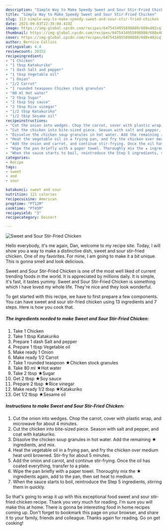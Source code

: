 ```yaml
---
description: "Simple Way to Make Speedy Sweet and Sour Stir-Fried Chicken"
title: "Simple Way to Make Speedy Sweet and Sour Stir-Fried Chicken"
slug: 313-simple-way-to-make-speedy-sweet-and-sour-stir-fried-chicken
date: 2021-09-03T22:35:04.419Z
image: https://img-global.cpcdn.com/recipes/6475434955898880/680x482cq70/sweet-and-sour-stir-fried-chicken-recipe-main-photo.jpg
thumbnail: https://img-global.cpcdn.com/recipes/6475434955898880/680x482cq70/sweet-and-sour-stir-fried-chicken-recipe-main-photo.jpg
cover: https://img-global.cpcdn.com/recipes/6475434955898880/680x482cq70/sweet-and-sour-stir-fried-chicken-recipe-main-photo.jpg
author: Bernice Collins
ratingvalue: 4.4
reviewcount: 30152
recipeingredient:
- "1 Chicken"
- "1 tbsp Katakuriko"
- "1 dash Salt and pepper"
- "1 tbsp Vegetable oil"
- "1 Onion"
- "1/2 Carrot"
- "1 rounded teaspoon Chicken stock granules"
- "80 ml Hot water"
- "2 tbsp Sugar"
- "2 tbsp Soy sauce"
- "2 tbsp Rice vinegar"
- "1/2 tbsp Katakuriko"
- "1/2 tbsp Sesame oil"
recipeinstructions:
- "Cut the onion into wedges. Chop the carrot, cover with plastic wrap, and microwave for about 4 minutes."
- "Cut the chicken into bite-sized piece. Season with salt and pepper, and coat with katakuriko."
- "Dissolve the chicken soup granules in hot water. Add the remaining ★ ingredients, and mix."
- "Heat the vegetable oil in a frying pan, and fry the chicken over medium heat until browned. Stir-fry for about 5 minutes."
- "Add the onion and carrot, and continue stir-frying. Once the oil has coated everything, transfer to a plate."
- "Wipe the pan briefly with a paper towel. Thoroughly mix the ★ ingredients again, add to the pan, then set heat to medium."
- "When the sauce starts to boil, reintroduce the Step 5 ingredients, stirring them in quickly."
categories:
- Recipe
tags:
- sweet
- and
- sour

katakunci: sweet and sour 
nutrition: 121 calories
recipecuisine: American
preptime: "PT12M"
cooktime: "PT45M"
recipeyield: "3"
recipecategory: Dessert

---
```



![Sweet and Sour Stir-Fried Chicken](https://img-global.cpcdn.com/recipes/6475434955898880/680x482cq70/sweet-and-sour-stir-fried-chicken-recipe-main-photo.jpg)

Hello everybody, it's me again, Dan, welcome to my recipe site. Today, I will show you a way to make a distinctive dish, sweet and sour stir-fried chicken. One of my favorites. For mine, I am going to make it a bit unique. This is gonna smell and look delicious.



Sweet and Sour Stir-Fried Chicken is one of the most well liked of current trending foods in the world. It is appreciated by millions daily. It is simple, it's fast, it tastes yummy. Sweet and Sour Stir-Fried Chicken is something which I have loved my whole life. They're nice and they look wonderful.


To get started with this recipe, we have to first prepare a few components. You can have sweet and sour stir-fried chicken using 13 ingredients and 7 steps. Here is how you cook that.

<!--inarticleads1-->

##### The ingredients needed to make Sweet and Sour Stir-Fried Chicken:

1. Take 1 Chicken
1. Take 1 tbsp Katakuriko
1. Prepare 1 dash Salt and pepper
1. Prepare 1 tbsp Vegetable oil
1. Make ready 1 Onion
1. Make ready 1/2 Carrot
1. Take 1 rounded teaspoon ★Chicken stock granules
1. Take 80 ml ★Hot water
1. Take 2 tbsp ★Sugar
1. Get 2 tbsp ★Soy sauce
1. Prepare 2 tbsp ★Rice vinegar
1. Make ready 1/2 tbsp ★Katakuriko
1. Get 1/2 tbsp ★Sesame oil




<!--inarticleads2-->

##### Instructions to make Sweet and Sour Stir-Fried Chicken:

1. Cut the onion into wedges. Chop the carrot, cover with plastic wrap, and microwave for about 4 minutes.
1. Cut the chicken into bite-sized piece. Season with salt and pepper, and coat with katakuriko.
1. Dissolve the chicken soup granules in hot water. Add the remaining ★ ingredients, and mix.
1. Heat the vegetable oil in a frying pan, and fry the chicken over medium heat until browned. Stir-fry for about 5 minutes.
1. Add the onion and carrot, and continue stir-frying. Once the oil has coated everything, transfer to a plate.
1. Wipe the pan briefly with a paper towel. Thoroughly mix the ★ ingredients again, add to the pan, then set heat to medium.
1. When the sauce starts to boil, reintroduce the Step 5 ingredients, stirring them in quickly.




So that's going to wrap it up with this exceptional food sweet and sour stir-fried chicken recipe. Thank you very much for reading. I'm sure you will make this at home. There is gonna be interesting food in home recipes coming up. Don't forget to bookmark this page on your browser, and share it to your family, friends and colleague. Thanks again for reading. Go on get cooking!
